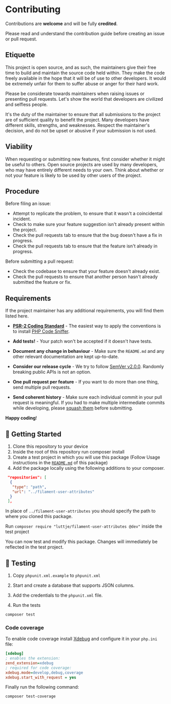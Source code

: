 # Contributing

Contributions are **welcome** and will be fully **credited**.

Please read and understand the contribution guide before creating an issue or pull request.

## Etiquette

This project is open source, and as such, the maintainers give their free time to build and maintain the source code
held within. They make the code freely available in the hope that it will be of use to other developers. It would be
extremely unfair for them to suffer abuse or anger for their hard work.

Please be considerate towards maintainers when raising issues or presenting pull requests. Let's show the
world that developers are civilized and selfless people.

It's the duty of the maintainer to ensure that all submissions to the project are of sufficient
quality to benefit the project. Many developers have different skills, strengths, and weaknesses. Respect the maintainer's decision, and do not be upset or abusive if your submission is not used.

## Viability

When requesting or submitting new features, first consider whether it might be useful to others. Open
source projects are used by many developers, who may have entirely different needs to your own. Think about
whether or not your feature is likely to be used by other users of the project.

## Procedure

Before filing an issue:

- Attempt to replicate the problem, to ensure that it wasn't a coincidental incident.
- Check to make sure your feature suggestion isn't already present within the project.
- Check the pull requests tab to ensure that the bug doesn't have a fix in progress.
- Check the pull requests tab to ensure that the feature isn't already in progress.

Before submitting a pull request:

- Check the codebase to ensure that your feature doesn't already exist.
- Check the pull requests to ensure that another person hasn't already submitted the feature or fix.

## Requirements

If the project maintainer has any additional requirements, you will find them listed here.

- **[PSR-2 Coding Standard](https://github.com/php-fig/fig-standards/blob/master/accepted/PSR-2-coding-style-guide.md)** - The easiest way to apply the conventions is to install [PHP Code Sniffer](https://pear.php.net/package/PHP_CodeSniffer).

- **Add tests!** - Your patch won't be accepted if it doesn't have tests.

- **Document any change in behaviour** - Make sure the `README.md` and any other relevant documentation are kept up-to-date.

- **Consider our release cycle** - We try to follow [SemVer v2.0.0](https://semver.org/). Randomly breaking public APIs is not an option.

- **One pull request per feature** - If you want to do more than one thing, send multiple pull requests.

- **Send coherent history** - Make sure each individual commit in your pull request is meaningful. If you had to make multiple intermediate commits while developing, please [squash them](https://www.git-scm.com/book/en/v2/Git-Tools-Rewriting-History#Changing-Multiple-Commit-Messages) before submitting.

**Happy coding**!

## 🚀 Getting Started

1. Clone this repository to your device
2. Inside the root of this repository run composer install
3. Create a test project in which you will use this package (Follow Usage instructions in the [`README.md`](../README.md) of this package)
4. Add the package locally using the following additions to your composer.

```json
 "repositories": [
  {
   "type": "path",
   "url": "../filament-user-attributes"
  }
 ],
```

In place of `../filament-user-attributes` you should specify the path to where you cloned this package.

Run `composer require "luttje/filament-user-attributes @dev"` inside the test project

You can now test and modify this package. Changes will immediately be reflected in the test project.

## 🧪 Testing

1. Copy `phpunit.xml.example` to `phpunit.xml`

2. Start and create a database that supports JSON columns.

3. Add the credentials to the `phpunit.xml` file.

4. Run the tests

```bash
composer test
```

### Code coverage

To enable code coverage install [Xdebug](https://xdebug.org/wizard) and configure it in your `php.ini` file:

```ini
[xdebug]
; enables the extension:
zend_extension=xdebug
; required for code coverage:
xdebug.mode=develop,debug,coverage
xdebug.start_with_request = yes
```

Finally run the following command:

```bash
composer test-coverage
```

